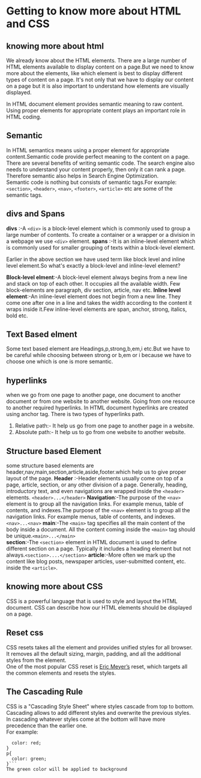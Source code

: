 # Getting to know more about HTML and CSS

## knowing more about html
We already know about the HTML elements. There are a large number of HTML elements available to display content on a page.But we need to know more about the elements, like which element is best to display different types of content on a page. It's not only that we have to display our content on a page but it is also important to understand how elements are visually displayed.

In HTML document element provides semantic meaning to raw content. Using proper elements for appropriate content plays an important role in HTML coding.

## Semantic

In HTML semantics means using a proper element for appropriate content.Semantic code provide perfect meaning to the content on a page.
There are several benefits of writing semantic code. The search engine also needs to understand your content properly, then only it can rank a page. Therefore semantic also helps in Search Engine Optimization.  
Semantic code is nothing but consists of semantic tags.For example: `<section>`, `<header>`, `<nav>`, `<footer>`, `<article>` etc are some of the semantic tags.

## divs and Spans

**divs** :-A `<div>` is a block-level element which is commonly used to group a large number of contents. To create a container or a wrapper or a division in a webpage we use `<div>` element.
**spans** :-It is an inline-level element which is commonly used for smaller grouping of texts within a block-level element.

Earlier in the above section we have used term like block level and inline level element.So what's exactly a block-level and inline-level element?

**Block-level elment**:-A block-level element always begins from a new line and stack on top of each other. It occupies all the available width. Few block-elements are paragraph, div section, article, nav etc.
**Inline level element**:-An inline-level element does not begin from a new line. They come one after one in a line and takes the width according to the content it wraps inside it.Few inline-level elements are span, anchor, strong, italics, bold etc.

## Text Based elment

Some text based element are Headings,p,strong,b,em,i etc.But we have to be careful while choosing between strong or b,em or i because we have to choose one which is one is more semantic.

## hyperlinks

when we go from one page to another page, one document to another document or from one website to another website. Going from one resource to another required hyperlinks. In HTML document hyperlinks are created using anchor <a> tag.
There is two types of hyperlinks path.

1. Relative path:- It help us go from one page to another page in a website.
2. Absolute path:- It help us to go from one website to another website.

## Structure based Element

some structure based elements are header,nav,main,section,article,aside,footer.which help us to give proper layout of the page.
**Header** :-Header elements usually come on top of a page, article, section, or any other division of a page. Generally, heading, introductory text, and even navigations are wrapped inside the `<header>` elements. `<header>...</header>`
**Navigation**:-The purpose of the `<nav>` element is to group all the navigation links. For example menus, table of contents, and indexes.The purpose of the `<nav>` element is to group all the navigation links. For example menus, table of contents, and indexes. `<nav>...<nav>`
**main**:-The `<main>` tag specifies all the main content of the body inside a document. All the content coming inside the `<main>` tag should be unique.`<main>...</main>`  
**section**:-The `<section>` element in HTML document is used to define different section on a page. Typically it includes a heading element but not always.`<section>....</section>`
**article**:-More often we mark up the content like blog posts, newspaper articles, user-submitted content, etc. inside the `<article>`.

## knowing more about CSS

CSS is a powerful language that is used to style and layout the HTML document. CSS can describe how our HTML elements should be displayed on a page.

## Reset css

CSS resets takes all the element and provides unified styles for all browser. It removes all the default sizing, margin, padding, and all the additional styles from the element.  
One of the most popular CSS reset is [Eric Meyer’s](https://meyerweb.com/eric/tools/css/reset/) reset, which targets all the common elements and resets the styles.

## The Cascading Rule

CSS is a "Cascading Style Sheet" where styles cascade from top to bottom. Cascading allows to add different styles and overwrite the previous styles. In cascading whatever styles come at the bottom will have more precedence than the earlier one.  
For example:
```p{
  color: red;
}
p{
  color: green;
}```
The green color will be applied to background


